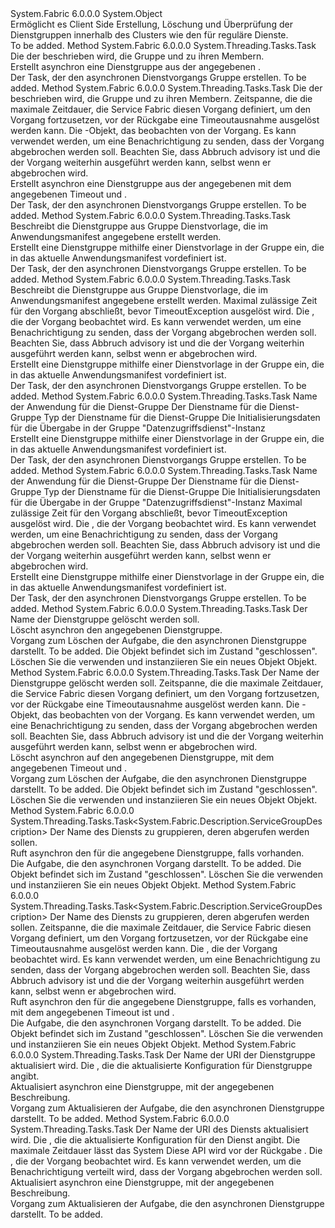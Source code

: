 <Type Name="FabricClient+ServiceGroupManagementClient" FullName="System.Fabric.FabricClient+ServiceGroupManagementClient">
  <TypeSignature Language="C#" Value="public class FabricClient.ServiceGroupManagementClient" />
  <TypeSignature Language="ILAsm" Value=".class nested public auto ansi beforefieldinit FabricClient/ServiceGroupManagementClient extends System.Object" />
  <TypeSignature Language="DocId" Value="T:System.Fabric.FabricClient.ServiceGroupManagementClient" />
  <TypeSignature Language="VB.NET" Value="Public Class FabricClient.ServiceGroupManagementClient" />
  <TypeSignature Language="F#" Value="type FabricClient.ServiceGroupManagementClient = class" />
  <AssemblyInfo>
    <AssemblyName>System.Fabric</AssemblyName>
    <AssemblyVersion>6.0.0.0</AssemblyVersion>
  </AssemblyInfo>
  <Base>
    <BaseTypeName>System.Object</BaseTypeName>
  </Base>
  <Interfaces />
  <Docs>
    <summary>
      <para>Ermöglicht es Client Side Erstellung, Löschung und Überprüfung der Dienstgruppen innerhalb des Clusters wie den <see cref="T:System.Fabric.FabricClient.ServiceManagementClient" /> für reguläre Dienste.</para>
    </summary>
    <remarks>To be added.</remarks>
  </Docs>
  <Members>
    <Member MemberName="CreateServiceGroupAsync">
      <MemberSignature Language="C#" Value="public System.Threading.Tasks.Task CreateServiceGroupAsync (System.Fabric.Description.ServiceGroupDescription description);" />
      <MemberSignature Language="ILAsm" Value=".method public hidebysig instance class System.Threading.Tasks.Task CreateServiceGroupAsync(class System.Fabric.Description.ServiceGroupDescription description) cil managed" />
      <MemberSignature Language="DocId" Value="M:System.Fabric.FabricClient.ServiceGroupManagementClient.CreateServiceGroupAsync(System.Fabric.Description.ServiceGroupDescription)" />
      <MemberSignature Language="VB.NET" Value="Public Function CreateServiceGroupAsync (description As ServiceGroupDescription) As Task" />
      <MemberSignature Language="F#" Value="member this.CreateServiceGroupAsync : System.Fabric.Description.ServiceGroupDescription -&gt; System.Threading.Tasks.Task" Usage="serviceGroupManagementClient.CreateServiceGroupAsync description" />
      <MemberType>Method</MemberType>
      <AssemblyInfo>
        <AssemblyName>System.Fabric</AssemblyName>
        <AssemblyVersion>6.0.0.0</AssemblyVersion>
      </AssemblyInfo>
      <ReturnValue>
        <ReturnType>System.Threading.Tasks.Task</ReturnType>
      </ReturnValue>
      <Parameters>
        <Parameter Name="description" Type="System.Fabric.Description.ServiceGroupDescription" />
      </Parameters>
      <Docs>
        <param name="description">Die <see cref="T:System.Fabric.Description.ServiceGroupDescription" /> der beschrieben wird, die Gruppe und zu ihren Membern.</param>
        <summary>
            Erstellt asynchron eine Dienstgruppe aus der angegebenen <see cref="T:System.Fabric.Description.ServiceGroupDescription" />.
            </summary>
        <returns>Der Task, der den asynchronen Dienstvorgangs Gruppe erstellen.</returns>
        <remarks>To be added.</remarks>
      </Docs>
    </Member>
    <Member MemberName="CreateServiceGroupAsync">
      <MemberSignature Language="C#" Value="public System.Threading.Tasks.Task CreateServiceGroupAsync (System.Fabric.Description.ServiceGroupDescription description, TimeSpan timeout, System.Threading.CancellationToken cancellationToken);" />
      <MemberSignature Language="ILAsm" Value=".method public hidebysig instance class System.Threading.Tasks.Task CreateServiceGroupAsync(class System.Fabric.Description.ServiceGroupDescription description, valuetype System.TimeSpan timeout, valuetype System.Threading.CancellationToken cancellationToken) cil managed" />
      <MemberSignature Language="DocId" Value="M:System.Fabric.FabricClient.ServiceGroupManagementClient.CreateServiceGroupAsync(System.Fabric.Description.ServiceGroupDescription,System.TimeSpan,System.Threading.CancellationToken)" />
      <MemberSignature Language="F#" Value="member this.CreateServiceGroupAsync : System.Fabric.Description.ServiceGroupDescription * TimeSpan * System.Threading.CancellationToken -&gt; System.Threading.Tasks.Task" Usage="serviceGroupManagementClient.CreateServiceGroupAsync (description, timeout, cancellationToken)" />
      <MemberType>Method</MemberType>
      <AssemblyInfo>
        <AssemblyName>System.Fabric</AssemblyName>
        <AssemblyVersion>6.0.0.0</AssemblyVersion>
      </AssemblyInfo>
      <ReturnValue>
        <ReturnType>System.Threading.Tasks.Task</ReturnType>
      </ReturnValue>
      <Parameters>
        <Parameter Name="description" Type="System.Fabric.Description.ServiceGroupDescription" />
        <Parameter Name="timeout" Type="System.TimeSpan" />
        <Parameter Name="cancellationToken" Type="System.Threading.CancellationToken" />
      </Parameters>
      <Docs>
        <param name="description">Die <see cref="T:System.Fabric.Description.ServiceGroupDescription" /> der beschrieben wird, die Gruppe und zu ihren Membern.</param>
        <param name="timeout">Zeitspanne, die die maximale Zeitdauer, die Service Fabric diesen Vorgang definiert, um den Vorgang fortzusetzen, vor der Rückgabe eine Timeoutausnahme ausgelöst werden kann.</param>
        <param name="cancellationToken">Die <see cref="T:System.Threading.CancellationToken" /> -Objekt, das beobachten von der Vorgang.  Es kann verwendet werden, um eine Benachrichtigung zu senden, dass der Vorgang abgebrochen werden soll.  Beachten Sie, dass Abbruch advisory ist und die der Vorgang weiterhin ausgeführt werden kann, selbst wenn er abgebrochen wird.</param>
        <summary>
            Erstellt asynchron eine Dienstgruppe aus der angegebenen <see cref="T:System.Fabric.Description.ServiceGroupDescription" /> mit dem angegebenen Timeout und <see cref="T:System.Threading.CancellationToken" />.
            </summary>
        <returns>Der Task, der den asynchronen Dienstvorgangs Gruppe erstellen.</returns>
        <remarks>To be added.</remarks>
      </Docs>
    </Member>
    <Member MemberName="CreateServiceGroupFromTemplateAsync">
      <MemberSignature Language="C#" Value="public System.Threading.Tasks.Task CreateServiceGroupFromTemplateAsync (System.Fabric.Description.ServiceGroupFromTemplateDescription serviceGroupFromTemplateDescription);" />
      <MemberSignature Language="ILAsm" Value=".method public hidebysig instance class System.Threading.Tasks.Task CreateServiceGroupFromTemplateAsync(class System.Fabric.Description.ServiceGroupFromTemplateDescription serviceGroupFromTemplateDescription) cil managed" />
      <MemberSignature Language="DocId" Value="M:System.Fabric.FabricClient.ServiceGroupManagementClient.CreateServiceGroupFromTemplateAsync(System.Fabric.Description.ServiceGroupFromTemplateDescription)" />
      <MemberSignature Language="F#" Value="member this.CreateServiceGroupFromTemplateAsync : System.Fabric.Description.ServiceGroupFromTemplateDescription -&gt; System.Threading.Tasks.Task" Usage="serviceGroupManagementClient.CreateServiceGroupFromTemplateAsync serviceGroupFromTemplateDescription" />
      <MemberType>Method</MemberType>
      <AssemblyInfo>
        <AssemblyName>System.Fabric</AssemblyName>
        <AssemblyVersion>6.0.0.0</AssemblyVersion>
      </AssemblyInfo>
      <ReturnValue>
        <ReturnType>System.Threading.Tasks.Task</ReturnType>
      </ReturnValue>
      <Parameters>
        <Parameter Name="serviceGroupFromTemplateDescription" Type="System.Fabric.Description.ServiceGroupFromTemplateDescription" />
      </Parameters>
      <Docs>
        <param name="serviceGroupFromTemplateDescription">
          <para>Beschreibt die Dienstgruppe aus Gruppe Dienstvorlage, die im Anwendungsmanifest angegebene erstellt werden.</para>
        </param>
        <summary>
          <para>Erstellt eine Dienstgruppe mithilfe einer Dienstvorlage in der Gruppe ein, die in das aktuelle Anwendungsmanifest vordefiniert ist.</para>
        </summary>
        <returns>
          <para>Der Task, der den asynchronen Dienstvorgangs Gruppe erstellen.</para>
        </returns>
        <remarks>To be added.</remarks>
      </Docs>
    </Member>
    <Member MemberName="CreateServiceGroupFromTemplateAsync">
      <MemberSignature Language="C#" Value="public System.Threading.Tasks.Task CreateServiceGroupFromTemplateAsync (System.Fabric.Description.ServiceGroupFromTemplateDescription serviceGroupFromTemplateDescription, TimeSpan timeout, System.Threading.CancellationToken cancellationToken);" />
      <MemberSignature Language="ILAsm" Value=".method public hidebysig instance class System.Threading.Tasks.Task CreateServiceGroupFromTemplateAsync(class System.Fabric.Description.ServiceGroupFromTemplateDescription serviceGroupFromTemplateDescription, valuetype System.TimeSpan timeout, valuetype System.Threading.CancellationToken cancellationToken) cil managed" />
      <MemberSignature Language="DocId" Value="M:System.Fabric.FabricClient.ServiceGroupManagementClient.CreateServiceGroupFromTemplateAsync(System.Fabric.Description.ServiceGroupFromTemplateDescription,System.TimeSpan,System.Threading.CancellationToken)" />
      <MemberSignature Language="F#" Value="member this.CreateServiceGroupFromTemplateAsync : System.Fabric.Description.ServiceGroupFromTemplateDescription * TimeSpan * System.Threading.CancellationToken -&gt; System.Threading.Tasks.Task" Usage="serviceGroupManagementClient.CreateServiceGroupFromTemplateAsync (serviceGroupFromTemplateDescription, timeout, cancellationToken)" />
      <MemberType>Method</MemberType>
      <AssemblyInfo>
        <AssemblyName>System.Fabric</AssemblyName>
        <AssemblyVersion>6.0.0.0</AssemblyVersion>
      </AssemblyInfo>
      <ReturnValue>
        <ReturnType>System.Threading.Tasks.Task</ReturnType>
      </ReturnValue>
      <Parameters>
        <Parameter Name="serviceGroupFromTemplateDescription" Type="System.Fabric.Description.ServiceGroupFromTemplateDescription" />
        <Parameter Name="timeout" Type="System.TimeSpan" />
        <Parameter Name="cancellationToken" Type="System.Threading.CancellationToken" />
      </Parameters>
      <Docs>
        <param name="serviceGroupFromTemplateDescription">
          <para>Beschreibt die Dienstgruppe aus Gruppe Dienstvorlage, die im Anwendungsmanifest angegebene erstellt werden.</para>
        </param>
        <param name="timeout">
          <para>Maximal zulässige Zeit für den Vorgang abschließt, bevor TimeoutException ausgelöst wird.</para>
        </param>
        <param name="cancellationToken">
          <para>Die <see cref="T:System.Threading.CancellationToken" /> , die der Vorgang beobachtet wird.  Es kann verwendet werden, um eine Benachrichtigung zu senden, dass der Vorgang abgebrochen werden soll.  Beachten Sie, dass Abbruch advisory ist und die der Vorgang weiterhin ausgeführt werden kann, selbst wenn er abgebrochen wird.</para>
        </param>
        <summary>
          <para>Erstellt eine Dienstgruppe mithilfe einer Dienstvorlage in der Gruppe ein, die in das aktuelle Anwendungsmanifest vordefiniert ist.</para>
        </summary>
        <returns>
          <para>Der Task, der den asynchronen Dienstvorgangs Gruppe erstellen.</para>
        </returns>
        <remarks>To be added.</remarks>
      </Docs>
    </Member>
    <Member MemberName="CreateServiceGroupFromTemplateAsync">
      <MemberSignature Language="C#" Value="public System.Threading.Tasks.Task CreateServiceGroupFromTemplateAsync (Uri applicationName, Uri serviceName, string serviceTypeName, byte[] initializationData);" />
      <MemberSignature Language="ILAsm" Value=".method public hidebysig instance class System.Threading.Tasks.Task CreateServiceGroupFromTemplateAsync(class System.Uri applicationName, class System.Uri serviceName, string serviceTypeName, unsigned int8[] initializationData) cil managed" />
      <MemberSignature Language="DocId" Value="M:System.Fabric.FabricClient.ServiceGroupManagementClient.CreateServiceGroupFromTemplateAsync(System.Uri,System.Uri,System.String,System.Byte[])" />
      <MemberSignature Language="VB.NET" Value="Public Function CreateServiceGroupFromTemplateAsync (applicationName As Uri, serviceName As Uri, serviceTypeName As String, initializationData As Byte()) As Task" />
      <MemberSignature Language="F#" Value="member this.CreateServiceGroupFromTemplateAsync : Uri * Uri * string * byte[] -&gt; System.Threading.Tasks.Task" Usage="serviceGroupManagementClient.CreateServiceGroupFromTemplateAsync (applicationName, serviceName, serviceTypeName, initializationData)" />
      <MemberType>Method</MemberType>
      <AssemblyInfo>
        <AssemblyName>System.Fabric</AssemblyName>
        <AssemblyVersion>6.0.0.0</AssemblyVersion>
      </AssemblyInfo>
      <ReturnValue>
        <ReturnType>System.Threading.Tasks.Task</ReturnType>
      </ReturnValue>
      <Parameters>
        <Parameter Name="applicationName" Type="System.Uri" />
        <Parameter Name="serviceName" Type="System.Uri" />
        <Parameter Name="serviceTypeName" Type="System.String" />
        <Parameter Name="initializationData" Type="System.Byte[]" />
      </Parameters>
      <Docs>
        <param name="applicationName">
          <para>Name der Anwendung für die Dienst-Gruppe</para>
        </param>
        <param name="serviceName">
          <para>Der Dienstname für die Dienst-Gruppe</para>
        </param>
        <param name="serviceTypeName">
          <para>Typ der Dienstname für die Dienst-Gruppe</para>
        </param>
        <param name="initializationData">
          <para>Die Initialisierungsdaten für die Übergabe in der Gruppe "Datenzugriffsdienst"-Instanz</para>
        </param>
        <summary>
          <para>Erstellt eine Dienstgruppe mithilfe einer Dienstvorlage in der Gruppe ein, die in das aktuelle Anwendungsmanifest vordefiniert ist.</para>
        </summary>
        <returns>
          <para>Der Task, der den asynchronen Dienstvorgangs Gruppe erstellen.</para>
        </returns>
        <remarks>To be added.</remarks>
      </Docs>
    </Member>
    <Member MemberName="CreateServiceGroupFromTemplateAsync">
      <MemberSignature Language="C#" Value="public System.Threading.Tasks.Task CreateServiceGroupFromTemplateAsync (Uri applicationName, Uri serviceName, string serviceTypeName, byte[] initializationData, TimeSpan timeout, System.Threading.CancellationToken cancellationToken);" />
      <MemberSignature Language="ILAsm" Value=".method public hidebysig instance class System.Threading.Tasks.Task CreateServiceGroupFromTemplateAsync(class System.Uri applicationName, class System.Uri serviceName, string serviceTypeName, unsigned int8[] initializationData, valuetype System.TimeSpan timeout, valuetype System.Threading.CancellationToken cancellationToken) cil managed" />
      <MemberSignature Language="DocId" Value="M:System.Fabric.FabricClient.ServiceGroupManagementClient.CreateServiceGroupFromTemplateAsync(System.Uri,System.Uri,System.String,System.Byte[],System.TimeSpan,System.Threading.CancellationToken)" />
      <MemberSignature Language="F#" Value="member this.CreateServiceGroupFromTemplateAsync : Uri * Uri * string * byte[] * TimeSpan * System.Threading.CancellationToken -&gt; System.Threading.Tasks.Task" Usage="serviceGroupManagementClient.CreateServiceGroupFromTemplateAsync (applicationName, serviceName, serviceTypeName, initializationData, timeout, cancellationToken)" />
      <MemberType>Method</MemberType>
      <AssemblyInfo>
        <AssemblyName>System.Fabric</AssemblyName>
        <AssemblyVersion>6.0.0.0</AssemblyVersion>
      </AssemblyInfo>
      <ReturnValue>
        <ReturnType>System.Threading.Tasks.Task</ReturnType>
      </ReturnValue>
      <Parameters>
        <Parameter Name="applicationName" Type="System.Uri" />
        <Parameter Name="serviceName" Type="System.Uri" />
        <Parameter Name="serviceTypeName" Type="System.String" />
        <Parameter Name="initializationData" Type="System.Byte[]" />
        <Parameter Name="timeout" Type="System.TimeSpan" />
        <Parameter Name="cancellationToken" Type="System.Threading.CancellationToken" />
      </Parameters>
      <Docs>
        <param name="applicationName">
          <para>Name der Anwendung für die Dienst-Gruppe</para>
        </param>
        <param name="serviceName">
          <para>Der Dienstname für die Dienst-Gruppe</para>
        </param>
        <param name="serviceTypeName">
          <para>Typ der Dienstname für die Dienst-Gruppe</para>
        </param>
        <param name="initializationData">
          <para>Die Initialisierungsdaten für die Übergabe in der Gruppe "Datenzugriffsdienst"-Instanz</para>
        </param>
        <param name="timeout">
          <para>Maximal zulässige Zeit für den Vorgang abschließt, bevor TimeoutException ausgelöst wird.</para>
        </param>
        <param name="cancellationToken">
          <para>Die <see cref="T:System.Threading.CancellationToken" /> , die der Vorgang beobachtet wird.  Es kann verwendet werden, um eine Benachrichtigung zu senden, dass der Vorgang abgebrochen werden soll.  Beachten Sie, dass Abbruch advisory ist und die der Vorgang weiterhin ausgeführt werden kann, selbst wenn er abgebrochen wird.</para>
        </param>
        <summary>
          <para>Erstellt eine Dienstgruppe mithilfe einer Dienstvorlage in der Gruppe ein, die in das aktuelle Anwendungsmanifest vordefiniert ist.</para>
        </summary>
        <returns>
          <para>Der Task, der den asynchronen Dienstvorgangs Gruppe erstellen.</para>
        </returns>
        <remarks>To be added.</remarks>
      </Docs>
    </Member>
    <Member MemberName="DeleteServiceGroupAsync">
      <MemberSignature Language="C#" Value="public System.Threading.Tasks.Task DeleteServiceGroupAsync (Uri serviceGroupName);" />
      <MemberSignature Language="ILAsm" Value=".method public hidebysig instance class System.Threading.Tasks.Task DeleteServiceGroupAsync(class System.Uri serviceGroupName) cil managed" />
      <MemberSignature Language="DocId" Value="M:System.Fabric.FabricClient.ServiceGroupManagementClient.DeleteServiceGroupAsync(System.Uri)" />
      <MemberSignature Language="VB.NET" Value="Public Function DeleteServiceGroupAsync (serviceGroupName As Uri) As Task" />
      <MemberSignature Language="F#" Value="member this.DeleteServiceGroupAsync : Uri -&gt; System.Threading.Tasks.Task" Usage="serviceGroupManagementClient.DeleteServiceGroupAsync serviceGroupName" />
      <MemberType>Method</MemberType>
      <AssemblyInfo>
        <AssemblyName>System.Fabric</AssemblyName>
        <AssemblyVersion>6.0.0.0</AssemblyVersion>
      </AssemblyInfo>
      <ReturnValue>
        <ReturnType>System.Threading.Tasks.Task</ReturnType>
      </ReturnValue>
      <Parameters>
        <Parameter Name="serviceGroupName" Type="System.Uri" />
      </Parameters>
      <Docs>
        <param name="serviceGroupName">
          <para>Der Name der Dienstgruppe gelöscht werden soll.</para>
        </param>
        <summary>
          <para>Löscht asynchron den angegebenen Dienstgruppe.</para>
        </summary>
        <returns>
          <para>Vorgang zum Löschen der Aufgabe, die den asynchronen Dienstgruppe darstellt.</para>
        </returns>
        <remarks>To be added.</remarks>
        <exception cref="T:System.Fabric.FabricObjectClosedException">
          <para>Die <see cref="T:System.Fabric.FabricClient" /> Objekt befindet sich im Zustand "geschlossen". Löschen Sie die <see cref="T:System.Fabric.FabricClient" /> verwenden und instanziieren Sie ein neues Objekt <see cref="T:System.Fabric.FabricClient" /> Objekt.</para>
        </exception>
      </Docs>
    </Member>
    <Member MemberName="DeleteServiceGroupAsync">
      <MemberSignature Language="C#" Value="public System.Threading.Tasks.Task DeleteServiceGroupAsync (Uri serviceGroupName, TimeSpan timeout, System.Threading.CancellationToken cancellationToken);" />
      <MemberSignature Language="ILAsm" Value=".method public hidebysig instance class System.Threading.Tasks.Task DeleteServiceGroupAsync(class System.Uri serviceGroupName, valuetype System.TimeSpan timeout, valuetype System.Threading.CancellationToken cancellationToken) cil managed" />
      <MemberSignature Language="DocId" Value="M:System.Fabric.FabricClient.ServiceGroupManagementClient.DeleteServiceGroupAsync(System.Uri,System.TimeSpan,System.Threading.CancellationToken)" />
      <MemberSignature Language="F#" Value="member this.DeleteServiceGroupAsync : Uri * TimeSpan * System.Threading.CancellationToken -&gt; System.Threading.Tasks.Task" Usage="serviceGroupManagementClient.DeleteServiceGroupAsync (serviceGroupName, timeout, cancellationToken)" />
      <MemberType>Method</MemberType>
      <AssemblyInfo>
        <AssemblyName>System.Fabric</AssemblyName>
        <AssemblyVersion>6.0.0.0</AssemblyVersion>
      </AssemblyInfo>
      <ReturnValue>
        <ReturnType>System.Threading.Tasks.Task</ReturnType>
      </ReturnValue>
      <Parameters>
        <Parameter Name="serviceGroupName" Type="System.Uri" />
        <Parameter Name="timeout" Type="System.TimeSpan" />
        <Parameter Name="cancellationToken" Type="System.Threading.CancellationToken" />
      </Parameters>
      <Docs>
        <param name="serviceGroupName">
          <para>Der Name der Dienstgruppe gelöscht werden soll.</para>
        </param>
        <param name="timeout">
          <para>Zeitspanne, die die maximale Zeitdauer, die Service Fabric diesen Vorgang definiert, um den Vorgang fortzusetzen, vor der Rückgabe eine Timeoutausnahme ausgelöst werden kann.</para>
        </param>
        <param name="cancellationToken">
          <para>Die <see cref="T:System.Threading.CancellationToken" /> -Objekt, das beobachten von der Vorgang.  Es kann verwendet werden, um eine Benachrichtigung zu senden, dass der Vorgang abgebrochen werden soll.  Beachten Sie, dass Abbruch advisory ist und die der Vorgang weiterhin ausgeführt werden kann, selbst wenn er abgebrochen wird.</para>
        </param>
        <summary>
          <para>Löscht asynchron auf den angegebenen Dienstgruppe, mit dem angegebenen Timeout und <see cref="T:System.Threading.CancellationToken" />.</para>
        </summary>
        <returns>
          <para>Vorgang zum Löschen der Aufgabe, die den asynchronen Dienstgruppe darstellt.</para>
        </returns>
        <remarks>To be added.</remarks>
        <exception cref="T:System.Fabric.FabricObjectClosedException">
          <para>Die <see cref="T:System.Fabric.FabricClient" /> Objekt befindet sich im Zustand "geschlossen". Löschen Sie die <see cref="T:System.Fabric.FabricClient" /> verwenden und instanziieren Sie ein neues Objekt <see cref="T:System.Fabric.FabricClient" /> Objekt.</para>
        </exception>
      </Docs>
    </Member>
    <Member MemberName="GetServiceGroupDescriptionAsync">
      <MemberSignature Language="C#" Value="public System.Threading.Tasks.Task&lt;System.Fabric.Description.ServiceGroupDescription&gt; GetServiceGroupDescriptionAsync (Uri serviceGroupName);" />
      <MemberSignature Language="ILAsm" Value=".method public hidebysig instance class System.Threading.Tasks.Task`1&lt;class System.Fabric.Description.ServiceGroupDescription&gt; GetServiceGroupDescriptionAsync(class System.Uri serviceGroupName) cil managed" />
      <MemberSignature Language="DocId" Value="M:System.Fabric.FabricClient.ServiceGroupManagementClient.GetServiceGroupDescriptionAsync(System.Uri)" />
      <MemberSignature Language="VB.NET" Value="Public Function GetServiceGroupDescriptionAsync (serviceGroupName As Uri) As Task(Of ServiceGroupDescription)" />
      <MemberSignature Language="F#" Value="member this.GetServiceGroupDescriptionAsync : Uri -&gt; System.Threading.Tasks.Task&lt;System.Fabric.Description.ServiceGroupDescription&gt;" Usage="serviceGroupManagementClient.GetServiceGroupDescriptionAsync serviceGroupName" />
      <MemberType>Method</MemberType>
      <AssemblyInfo>
        <AssemblyName>System.Fabric</AssemblyName>
        <AssemblyVersion>6.0.0.0</AssemblyVersion>
      </AssemblyInfo>
      <ReturnValue>
        <ReturnType>System.Threading.Tasks.Task&lt;System.Fabric.Description.ServiceGroupDescription&gt;</ReturnType>
      </ReturnValue>
      <Parameters>
        <Parameter Name="serviceGroupName" Type="System.Uri" />
      </Parameters>
      <Docs>
        <param name="serviceGroupName">
          <para>Der Name des Diensts zu gruppieren, deren <see cref="T:System.Fabric.Description.ServiceGroupDescription" /> abgerufen werden sollen.</para>
        </param>
        <summary>
          <para>Ruft asynchron den <see cref="T:System.Fabric.Description.ServiceGroupDescription" /> für die angegebene Dienstgruppe, falls vorhanden.</para>
        </summary>
        <returns>
          <para>Die Aufgabe, die den asynchronen Vorgang darstellt.</para>
        </returns>
        <remarks>To be added.</remarks>
        <exception cref="T:System.Fabric.FabricObjectClosedException">
          <para>Die <see cref="T:System.Fabric.FabricClient" /> Objekt befindet sich im Zustand "geschlossen". Löschen Sie die <see cref="T:System.Fabric.FabricClient" /> verwenden und instanziieren Sie ein neues Objekt <see cref="T:System.Fabric.FabricClient" /> Objekt.</para>
        </exception>
      </Docs>
    </Member>
    <Member MemberName="GetServiceGroupDescriptionAsync">
      <MemberSignature Language="C#" Value="public System.Threading.Tasks.Task&lt;System.Fabric.Description.ServiceGroupDescription&gt; GetServiceGroupDescriptionAsync (Uri serviceGroupName, TimeSpan timeout, System.Threading.CancellationToken cancellationToken);" />
      <MemberSignature Language="ILAsm" Value=".method public hidebysig instance class System.Threading.Tasks.Task`1&lt;class System.Fabric.Description.ServiceGroupDescription&gt; GetServiceGroupDescriptionAsync(class System.Uri serviceGroupName, valuetype System.TimeSpan timeout, valuetype System.Threading.CancellationToken cancellationToken) cil managed" />
      <MemberSignature Language="DocId" Value="M:System.Fabric.FabricClient.ServiceGroupManagementClient.GetServiceGroupDescriptionAsync(System.Uri,System.TimeSpan,System.Threading.CancellationToken)" />
      <MemberSignature Language="F#" Value="member this.GetServiceGroupDescriptionAsync : Uri * TimeSpan * System.Threading.CancellationToken -&gt; System.Threading.Tasks.Task&lt;System.Fabric.Description.ServiceGroupDescription&gt;" Usage="serviceGroupManagementClient.GetServiceGroupDescriptionAsync (serviceGroupName, timeout, cancellationToken)" />
      <MemberType>Method</MemberType>
      <AssemblyInfo>
        <AssemblyName>System.Fabric</AssemblyName>
        <AssemblyVersion>6.0.0.0</AssemblyVersion>
      </AssemblyInfo>
      <ReturnValue>
        <ReturnType>System.Threading.Tasks.Task&lt;System.Fabric.Description.ServiceGroupDescription&gt;</ReturnType>
      </ReturnValue>
      <Parameters>
        <Parameter Name="serviceGroupName" Type="System.Uri" />
        <Parameter Name="timeout" Type="System.TimeSpan" />
        <Parameter Name="cancellationToken" Type="System.Threading.CancellationToken" />
      </Parameters>
      <Docs>
        <param name="serviceGroupName">
          <para>Der Name des Diensts zu gruppieren, deren <see cref="T:System.Fabric.Description.ServiceGroupDescription" /> abgerufen werden sollen.</para>
        </param>
        <param name="timeout">
          <para>Zeitspanne, die die maximale Zeitdauer, die Service Fabric diesen Vorgang definiert, um den Vorgang fortzusetzen, vor der Rückgabe eine Timeoutausnahme ausgelöst werden kann.</para>
        </param>
        <param name="cancellationToken">
          <para>Die <see cref="T:System.Threading.CancellationToken" /> , die der Vorgang beobachtet wird.  Es kann verwendet werden, um eine Benachrichtigung zu senden, dass der Vorgang abgebrochen werden soll.  Beachten Sie, dass Abbruch advisory ist und die der Vorgang weiterhin ausgeführt werden kann, selbst wenn er abgebrochen wird.</para>
        </param>
        <summary>
          <para>Ruft asynchron den <see cref="T:System.Fabric.Description.ServiceGroupDescription" /> für die angegebene Dienstgruppe, falls es vorhanden, mit dem angegebenen Timeout ist und <see cref="T:System.Threading.CancellationToken" />.</para>
        </summary>
        <returns>
          <para>Die Aufgabe, die den asynchronen Vorgang darstellt.</para>
        </returns>
        <remarks>To be added.</remarks>
        <exception cref="T:System.Fabric.FabricObjectClosedException">
          <para>Die <see cref="T:System.Fabric.FabricClient" /> Objekt befindet sich im Zustand "geschlossen". Löschen Sie die <see cref="T:System.Fabric.FabricClient" /> verwenden und instanziieren Sie ein neues Objekt <see cref="T:System.Fabric.FabricClient" /> Objekt.</para>
        </exception>
      </Docs>
    </Member>
    <Member MemberName="UpdateServiceGroupAsync">
      <MemberSignature Language="C#" Value="public System.Threading.Tasks.Task UpdateServiceGroupAsync (Uri name, System.Fabric.Description.ServiceGroupUpdateDescription updateDescription);" />
      <MemberSignature Language="ILAsm" Value=".method public hidebysig instance class System.Threading.Tasks.Task UpdateServiceGroupAsync(class System.Uri name, class System.Fabric.Description.ServiceGroupUpdateDescription updateDescription) cil managed" />
      <MemberSignature Language="DocId" Value="M:System.Fabric.FabricClient.ServiceGroupManagementClient.UpdateServiceGroupAsync(System.Uri,System.Fabric.Description.ServiceGroupUpdateDescription)" />
      <MemberSignature Language="VB.NET" Value="Public Function UpdateServiceGroupAsync (name As Uri, updateDescription As ServiceGroupUpdateDescription) As Task" />
      <MemberSignature Language="F#" Value="member this.UpdateServiceGroupAsync : Uri * System.Fabric.Description.ServiceGroupUpdateDescription -&gt; System.Threading.Tasks.Task" Usage="serviceGroupManagementClient.UpdateServiceGroupAsync (name, updateDescription)" />
      <MemberType>Method</MemberType>
      <AssemblyInfo>
        <AssemblyName>System.Fabric</AssemblyName>
        <AssemblyVersion>6.0.0.0</AssemblyVersion>
      </AssemblyInfo>
      <ReturnValue>
        <ReturnType>System.Threading.Tasks.Task</ReturnType>
      </ReturnValue>
      <Parameters>
        <Parameter Name="name" Type="System.Uri" />
        <Parameter Name="updateDescription" Type="System.Fabric.Description.ServiceGroupUpdateDescription" />
      </Parameters>
      <Docs>
        <param name="name">Der Name der URI der Dienstgruppe aktualisiert wird.</param>
        <param name="updateDescription">Die <see cref="T:System.Fabric.Description.ServiceGroupUpdateDescription" /> , die die aktualisierte Konfiguration für Dienstgruppe angibt.</param>
        <summary>
            Aktualisiert asynchron eine Dienstgruppe, mit der angegebenen Beschreibung.
            </summary>
        <returns>Vorgang zum Aktualisieren der Aufgabe, die den asynchronen Dienstgruppe darstellt.</returns>
        <remarks>To be added.</remarks>
      </Docs>
    </Member>
    <Member MemberName="UpdateServiceGroupAsync">
      <MemberSignature Language="C#" Value="public System.Threading.Tasks.Task UpdateServiceGroupAsync (Uri name, System.Fabric.Description.ServiceGroupUpdateDescription updateDescription, TimeSpan timeout, System.Threading.CancellationToken cancellationToken);" />
      <MemberSignature Language="ILAsm" Value=".method public hidebysig instance class System.Threading.Tasks.Task UpdateServiceGroupAsync(class System.Uri name, class System.Fabric.Description.ServiceGroupUpdateDescription updateDescription, valuetype System.TimeSpan timeout, valuetype System.Threading.CancellationToken cancellationToken) cil managed" />
      <MemberSignature Language="DocId" Value="M:System.Fabric.FabricClient.ServiceGroupManagementClient.UpdateServiceGroupAsync(System.Uri,System.Fabric.Description.ServiceGroupUpdateDescription,System.TimeSpan,System.Threading.CancellationToken)" />
      <MemberSignature Language="F#" Value="member this.UpdateServiceGroupAsync : Uri * System.Fabric.Description.ServiceGroupUpdateDescription * TimeSpan * System.Threading.CancellationToken -&gt; System.Threading.Tasks.Task" Usage="serviceGroupManagementClient.UpdateServiceGroupAsync (name, updateDescription, timeout, cancellationToken)" />
      <MemberType>Method</MemberType>
      <AssemblyInfo>
        <AssemblyName>System.Fabric</AssemblyName>
        <AssemblyVersion>6.0.0.0</AssemblyVersion>
      </AssemblyInfo>
      <ReturnValue>
        <ReturnType>System.Threading.Tasks.Task</ReturnType>
      </ReturnValue>
      <Parameters>
        <Parameter Name="name" Type="System.Uri" />
        <Parameter Name="updateDescription" Type="System.Fabric.Description.ServiceGroupUpdateDescription" />
        <Parameter Name="timeout" Type="System.TimeSpan" />
        <Parameter Name="cancellationToken" Type="System.Threading.CancellationToken" />
      </Parameters>
      <Docs>
        <param name="name">Der Name der URI des Diensts aktualisiert wird.</param>
        <param name="updateDescription">Die <see cref="T:System.Fabric.Description.ServiceGroupUpdateDescription" /> , die die aktualisierte Konfiguration für den Dienst angibt.</param>
        <param name="timeout">Die maximale Zeitdauer lässt das System Diese API wird vor der Rückgabe <see cref="T:System.TimeoutException" />.</param>
        <param name="cancellationToken">Die <see cref="T:System.Threading.CancellationToken" /> , die der Vorgang beobachtet wird. Es kann verwendet werden, um die Benachrichtigung verteilt wird, dass der Vorgang abgebrochen werden soll.</param>
        <summary>
            Aktualisiert asynchron eine Dienstgruppe, mit der angegebenen Beschreibung.
            </summary>
        <returns>Vorgang zum Aktualisieren der Aufgabe, die den asynchronen Dienstgruppe darstellt.</returns>
        <remarks>To be added.</remarks>
      </Docs>
    </Member>
  </Members>
</Type>